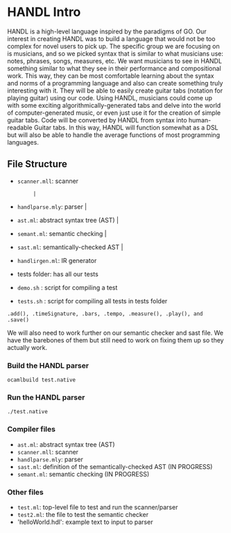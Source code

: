 # HANDL Intro
HANDL is a high-level language inspired by the paradigms of GO. Our interest in creating HANDL was to build a language that would not be too complex for novel users to pick up. The specific group we are focusing on is musicians, and so we picked syntax that is similar to what musicians use: notes, phrases, songs, measures, etc.  We want musicians to see in HANDL something similar to what they see in their performance and compositional work. This way, they can be most comfortable learning about the syntax and norms of a programming language and also can create something truly interesting with it. They will be able to easily create guitar tabs (notation for playing guitar) using our code. Using HANDL, musicians could come up with some exciting algorithmically-generated tabs and delve into the world of computer-generated music, or even just use it for the creation of simple guitar tabs. Code will be converted by HANDL from syntax into human-readable Guitar tabs. In this way, HANDL will function somewhat as a DSL but will also be able to handle the average functions of most programming languages.

## File Structure
-  `scanner.mll`: scanner

            |
-  `handlparse.mly`: parser
            |
-  `ast.ml`: abstract syntax tree (AST)
            |
-  `semant.ml`: semantic checking
            |
-  `sast.ml`: semantically-checked AST
            |
-  `handlirgen.ml`: IR generator

-   tests folder: has all our tests

-   `demo.sh` : script for compiling a test
-   `tests.sh` : script for compiling all tests in tests folder
```
.add(), .timeSignature, .bars, .tempo, .measure(), .play(), and .save()
```
We will also need to work further on our semantic checker and sast file. We have the barebones of them but still need to work on fixing them up so they actually work.

### Build the HANDL parser

```
ocamlbuild test.native
```

### Run the HANDL parser
```
./test.native
```

### Compiler files
-  `ast.ml`: abstract syntax tree (AST)
-  `scanner.mll`: scanner
-  `handlparse.mly`: parser
-  `sast.ml`: definition of the semantically-checked AST (IN PROGRESS)
-  `semant.ml`: semantic checking (IN PROGRESS)

### Other files

- `test.ml`: top-level file to test and run the scanner/parser
- `test2.ml`: the file to test the semantic checker
- 'helloWorld.hdl': example text to input to parser


